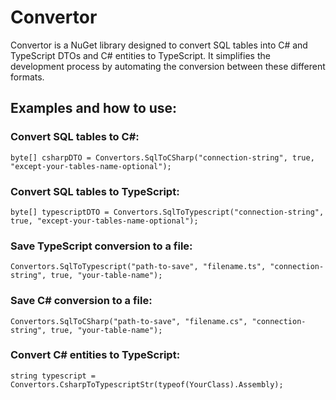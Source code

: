 # Convertor
Convertor is a NuGet library designed to convert SQL tables into C# and TypeScript DTOs and C# entities to TypeScript. It simplifies the development process by automating the conversion between these different formats.

## Examples and how to use:

### Convert SQL tables to C#:
```
byte[] csharpDTO = Convertors.SqlToCSharp("connection-string", true, "except-your-tables-name-optional");
```
### Convert SQL tables to TypeScript:
``` 
byte[] typescriptDTO = Convertors.SqlToTypescript("connection-string", true, "except-your-tables-name-optional");
```
### Save TypeScript conversion to a file:
``` 
Convertors.SqlToTypescript("path-to-save", "filename.ts", "connection-string", true, "your-table-name");
```
### Save C# conversion to a file:
``` 
Convertors.SqlToCSharp("path-to-save", "filename.cs", "connection-string", true, "your-table-name");
```
### Convert C# entities to TypeScript:
``` 
string typescript = Convertors.CsharpToTypescriptStr(typeof(YourClass).Assembly);
```
